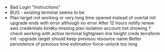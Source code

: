 - Bad Login "Instructions"
- BUG - existing terminal seems to be 
- Plan target not working or very long time
opened instead of overlat
init upgrade ends with error although no error
After 12 hours notify renew aws credentials
kindky missing plan
isolation account not showing ?
check working with active terminal 
lightgreen
line height creds
terraform init -upgrade
target should keep previsou resource name
Better persistence of previous time estimation
force-unlock too long